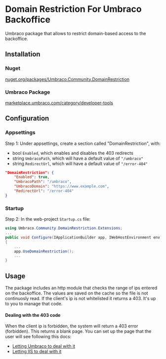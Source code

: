# Domain Restriction For Umbraco Backoffice
Umbraco package that allows to restrict domain-based access to the backoffice.

## Installation

### Nuget
[nuget.org/packages/Umbraco.Community.DomainRestriction](https://www.nuget.org/packages/Umbraco.Community.DomainRestriction)

### Umbraco Package
[marketplace.umbraco.com/category/developer-tools](https://marketplace.umbraco.com/category/developer-tools)

## Configuration
### Appsettings
Step 1: Under appsettings, create a section called "DomainRestriction", with:
- bool `Enabled`, which enables and disables the 403 redirects
- string `UmbracoPath`, which will have a default value of `"/umbraco"`
- string `RedirectUrl`, which will have a default value of `"/error-404"`

``` json
"DomainRestriction": {
	"Enabled": true,
	"UmbracoPath": "/umbraco",
	"UmbracoDomain": "https://www.example.com",
	"RedirectUrl": "/error-404"
}
```

### Startup
Step 2: In the web-project `Startup.cs` file:
``` C#
using Umbraco.Community.DomainRestriction.Extensions;
...
public void Configure(IApplicationBuilder app, IWebHostEnvironment env)
{
	...
	app.UseDomainRestriction();
	...
}
```

## Usage
The package includes an http module that checks the range of ips entered on the backoffice. The values are saved on the cache so the file is not continuosly read. If the client's ip is not whitelisted it returns a 403. It's up to you to manage that code.

#### Dealing with the 403 code
When the client ip is forbidden, the system will return a 403 error (forbidden). This returns a blank page. You can set up the page that the user will see following this docs:
 - [Letting Umbraco to deal with it](http://letswritecode.net/articles/how-to-setup-custom-error-pages-in-umbraco/)
 - [Letting IIS to deal with it](https://blog.mortenbock.dk/2017/02/03/error-page-setup-in-umbraco/)
